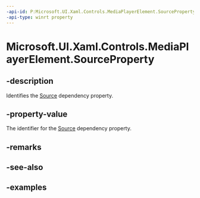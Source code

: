 ```yaml
---
-api-id: P:Microsoft.UI.Xaml.Controls.MediaPlayerElement.SourceProperty
-api-type: winrt property
---
```


# Microsoft.UI.Xaml.Controls.MediaPlayerElement.SourceProperty

<!--
public static Microsoft.UI.Xaml.DependencyProperty SourceProperty { get; }
-->


## -description
Identifies the [Source](mediaplayerelement_source.md) dependency property.

## -property-value
The identifier for the [Source](mediaplayerelement_source.md) dependency property.

## -remarks

## -see-also

## -examples


